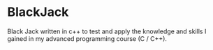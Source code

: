 # BlackJack
Black Jack written in c++ to test and apply the knowledge and skills I gained in my advanced programming course (C / C++).
